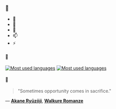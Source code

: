 ### 👋

- 🔭
- 🌱
- 💬
- 📫
- ⚡

#### 🧏

[![Most used languages](https://github-readme-stats-aynah.vercel.app/api/top-langs/?username=aynh&theme=solarized-dark&langs_count=6&layout=compact&hide_title=true)](https://github.com/anuraghazra/github-readme-stats#gh-dark-mode-only)
[![Most used languages](https://github-readme-stats-aynah.vercel.app/api/top-langs/?username=aynh&theme=solarized-light&langs_count=6&layout=compact&hide_title=true)](https://github.com/anuraghazra/github-readme-stats#gh-light-mode-only)

#### 💬

> "Sometimes opportunity comes in sacrifice."

&mdash; [**Akane Ryūzōji**](https://myanimelist.net/character.php?q=Akane%20Ry%C5%ABz%C5%8Dji&cat=character), [**Walkure Romanze**](https://myanimelist.net/search/all?q=Walkure%20Romanze&cat=all)
